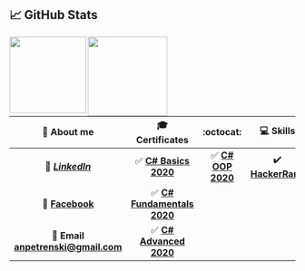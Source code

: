 ## &#x1f4c8; GitHub Stats

<img height="135" align="left" src="https://github-readme-stats.vercel.app/api?username=AnastasPetrenski&show_icons=true&theme=merko" />
<img height="140" align="left" src="https://github-readme-stats.vercel.app/api/top-langs/?username=AnastasPetrenski&layout=compact&title_color=ffffff&text_color=c9cacc&icon_color=2bbc8a&bg_color=1d1f21" />

| :horse: About me | 🎓 Certificates | :octocat: | :computer: Skills|
| :-: | :-: | :-: | :-:|
| 💼 [***LinkedIn***](https://www.linkedin.com/in/aleksandra-toncheva-0a846160/)| :white_check_mark: [**C# Basics 2020**](https://softuni.bg/certificates/details/81374/e45efe0d)| :white_check_mark: [**C# OOP 2020**](https://softuni.bg/certificates/details/95800/58c14ac1)| :heavy_check_mark: [**HackerRank**](https://www.hackerrank.com/certificates/3e22347cde9c) |
| 👀 [**Facebook**](https://www.facebook.com/aleksandra.toncheva.1/)|  :white_check_mark: [**C# Fundamentals 2020**](https://softuni.bg/certificates/details/86281/f130a15b)| | |
| :e-mail: **Email <br/> anpetrenski@gmail.com**| :white_check_mark: [**C# Advanced 2020**](https://softuni.bg/certificates/details/90364/1d2b4bcc)| | |


<!--
**AnastasPetrenski/AnastasPetrenski** is a ✨ _special_ ✨ repository because its `README.md` (this file) appears on your GitHub profile.
### Hi there 👋
<img height="100" align="left" src="https://github-readme-stats.vercel.app/api?username=AnastasPetrenski&count_private=true&true&hide=issues&show_icons=true" />
<img height="160" src="https://github-readme-stats.vercel.app/api/top-langs/?username=AnastasPetrenski&layout=compact" />
<img height="160"  align="left" src="https://github-readme-stats.vercel.app/api/top-langs/?username=AnastasPetrenski&hide=java,html&title_color=ffffff&text_color=c9cacc&icon_color=2bbc8a&bg_color=1d1f21" />


Here are some ideas to get you started:

- 🔭 I’m currently working on ...
- 🌱 I’m currently learning ...
- 👯 I’m looking to collaborate on ...
- 🤔 I’m looking for help with ...
- 💬 Ask me about ...
- 📫 How to reach me: ...
- 😄 Pronouns: ...
- ⚡ Fun fact: ...
-->
